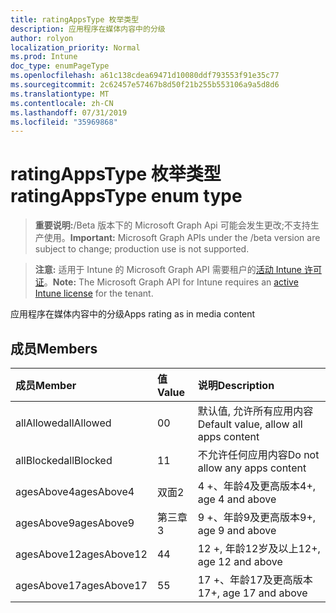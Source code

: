 ```yaml
---
title: ratingAppsType 枚举类型
description: 应用程序在媒体内容中的分级
author: rolyon
localization_priority: Normal
ms.prod: Intune
doc_type: enumPageType
ms.openlocfilehash: a61c138cdea69471d10080ddf793553f91e35c77
ms.sourcegitcommit: 2c62457e57467b8d50f21b255b553106a9a5d8d6
ms.translationtype: MT
ms.contentlocale: zh-CN
ms.lasthandoff: 07/31/2019
ms.locfileid: "35969868"
---
```

# <a name="ratingappstype-enum-type"></a><span data-ttu-id="b17d8-103">ratingAppsType 枚举类型</span><span class="sxs-lookup"><span data-stu-id="b17d8-103">ratingAppsType enum type</span></span>

> <span data-ttu-id="b17d8-104">**重要说明:**/Beta 版本下的 Microsoft Graph Api 可能会发生更改;不支持生产使用。</span><span class="sxs-lookup"><span data-stu-id="b17d8-104">**Important:** Microsoft Graph APIs under the /beta version are subject to change; production use is not supported.</span></span>

> <span data-ttu-id="b17d8-105">**注意:** 适用于 Intune 的 Microsoft Graph API 需要租户的[活动 Intune 许可证](https://go.microsoft.com/fwlink/?linkid=839381)。</span><span class="sxs-lookup"><span data-stu-id="b17d8-105">**Note:** The Microsoft Graph API for Intune requires an [active Intune license](https://go.microsoft.com/fwlink/?linkid=839381) for the tenant.</span></span>

<span data-ttu-id="b17d8-106">应用程序在媒体内容中的分级</span><span class="sxs-lookup"><span data-stu-id="b17d8-106">Apps rating as in media content</span></span>

## <a name="members"></a><span data-ttu-id="b17d8-107">成员</span><span class="sxs-lookup"><span data-stu-id="b17d8-107">Members</span></span>
|<span data-ttu-id="b17d8-108">成员</span><span class="sxs-lookup"><span data-stu-id="b17d8-108">Member</span></span>|<span data-ttu-id="b17d8-109">值</span><span class="sxs-lookup"><span data-stu-id="b17d8-109">Value</span></span>|<span data-ttu-id="b17d8-110">说明</span><span class="sxs-lookup"><span data-stu-id="b17d8-110">Description</span></span>|
|:---|:---|:---|
|<span data-ttu-id="b17d8-111">allAllowed</span><span class="sxs-lookup"><span data-stu-id="b17d8-111">allAllowed</span></span>|<span data-ttu-id="b17d8-112">0</span><span class="sxs-lookup"><span data-stu-id="b17d8-112">0</span></span>|<span data-ttu-id="b17d8-113">默认值, 允许所有应用内容</span><span class="sxs-lookup"><span data-stu-id="b17d8-113">Default value, allow all apps content</span></span>|
|<span data-ttu-id="b17d8-114">allBlocked</span><span class="sxs-lookup"><span data-stu-id="b17d8-114">allBlocked</span></span>|<span data-ttu-id="b17d8-115">1</span><span class="sxs-lookup"><span data-stu-id="b17d8-115">1</span></span>|<span data-ttu-id="b17d8-116">不允许任何应用内容</span><span class="sxs-lookup"><span data-stu-id="b17d8-116">Do not allow any apps content</span></span>|
|<span data-ttu-id="b17d8-117">agesAbove4</span><span class="sxs-lookup"><span data-stu-id="b17d8-117">agesAbove4</span></span>|<span data-ttu-id="b17d8-118">双面</span><span class="sxs-lookup"><span data-stu-id="b17d8-118">2</span></span>|<span data-ttu-id="b17d8-119">4 +、年龄4及更高版本</span><span class="sxs-lookup"><span data-stu-id="b17d8-119">4+, age 4 and above</span></span>|
|<span data-ttu-id="b17d8-120">agesAbove9</span><span class="sxs-lookup"><span data-stu-id="b17d8-120">agesAbove9</span></span>|<span data-ttu-id="b17d8-121">第三章</span><span class="sxs-lookup"><span data-stu-id="b17d8-121">3</span></span>|<span data-ttu-id="b17d8-122">9 +、年龄9及更高版本</span><span class="sxs-lookup"><span data-stu-id="b17d8-122">9+, age 9 and above</span></span>|
|<span data-ttu-id="b17d8-123">agesAbove12</span><span class="sxs-lookup"><span data-stu-id="b17d8-123">agesAbove12</span></span>|<span data-ttu-id="b17d8-124">4</span><span class="sxs-lookup"><span data-stu-id="b17d8-124">4</span></span>|<span data-ttu-id="b17d8-125">12 +, 年龄12岁及以上</span><span class="sxs-lookup"><span data-stu-id="b17d8-125">12+, age 12 and above</span></span> |
|<span data-ttu-id="b17d8-126">agesAbove17</span><span class="sxs-lookup"><span data-stu-id="b17d8-126">agesAbove17</span></span>|<span data-ttu-id="b17d8-127">5</span><span class="sxs-lookup"><span data-stu-id="b17d8-127">5</span></span>|<span data-ttu-id="b17d8-128">17 +、年龄17及更高版本</span><span class="sxs-lookup"><span data-stu-id="b17d8-128">17+, age 17 and above</span></span>|





